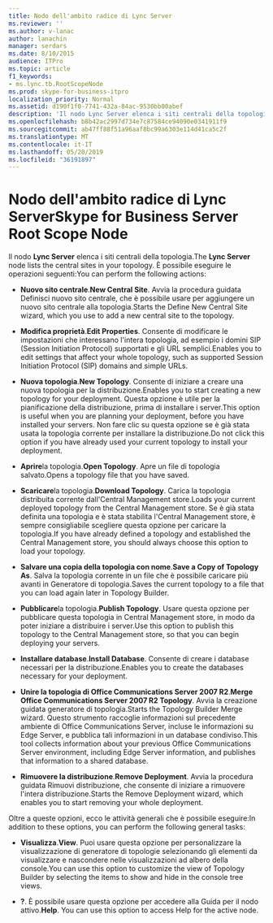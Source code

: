 ```yaml
---
title: Nodo dell'ambito radice di Lync Server
ms.reviewer: ''
ms.author: v-lanac
author: lanachin
manager: serdars
ms.date: 8/10/2015
audience: ITPro
ms.topic: article
f1_keywords:
- ms.lync.tb.RootScopeNode
ms.prod: skype-for-business-itpro
localization_priority: Normal
ms.assetid: d190f1f0-7741-432a-84ac-9530bb00abef
description: 'Il nodo Lync Server elenca i siti centrali della topologia. È possibile eseguire le operazioni seguenti:'
ms.openlocfilehash: b8b42ac2997d734e7c87584ce94090e0341911f9
ms.sourcegitcommit: ab47ff88f51a96aaf8bc99a6303e114d41ca5c2f
ms.translationtype: MT
ms.contentlocale: it-IT
ms.lasthandoff: 05/20/2019
ms.locfileid: "36191897"
---
```

# <a name="skype-for-business-server-root-scope-node"></a><span data-ttu-id="9ac2b-104">Nodo dell'ambito radice di Lync Server</span><span class="sxs-lookup"><span data-stu-id="9ac2b-104">Skype for Business Server Root Scope Node</span></span>
 
<span data-ttu-id="9ac2b-105">Il nodo **Lync Server** elenca i siti centrali della topologia.</span><span class="sxs-lookup"><span data-stu-id="9ac2b-105">The **Lync Server** node lists the central sites in your topology.</span></span> <span data-ttu-id="9ac2b-106">È possibile eseguire le operazioni seguenti:</span><span class="sxs-lookup"><span data-stu-id="9ac2b-106">You can perform the following actions:</span></span>
  
- <span data-ttu-id="9ac2b-107">**Nuovo sito centrale**.</span><span class="sxs-lookup"><span data-stu-id="9ac2b-107">**New Central Site**.</span></span> <span data-ttu-id="9ac2b-108">Avvia la procedura guidata Definisci nuovo sito centrale, che è possibile usare per aggiungere un nuovo sito centrale alla topologia.</span><span class="sxs-lookup"><span data-stu-id="9ac2b-108">Starts the Define New Central Site wizard, which you use to add a new central site to the topology.</span></span>
    
- <span data-ttu-id="9ac2b-109">**Modifica proprietà**.</span><span class="sxs-lookup"><span data-stu-id="9ac2b-109">**Edit Properties**.</span></span> <span data-ttu-id="9ac2b-110">Consente di modificare le impostazioni che interessano l'intera topologia, ad esempio i domini SIP (Session Initiation Protocol) supportati e gli URL semplici.</span><span class="sxs-lookup"><span data-stu-id="9ac2b-110">Enables you to edit settings that affect your whole topology, such as supported Session Initiation Protocol (SIP) domains and simple URLs.</span></span>
    
- <span data-ttu-id="9ac2b-111">**Nuova topologia**.</span><span class="sxs-lookup"><span data-stu-id="9ac2b-111">**New Topology**.</span></span> <span data-ttu-id="9ac2b-112">Consente di iniziare a creare una nuova topologia per la distribuzione.</span><span class="sxs-lookup"><span data-stu-id="9ac2b-112">Enables you to start creating a new topology for your deployment.</span></span> <span data-ttu-id="9ac2b-113">Questa opzione è utile per la pianificazione della distribuzione, prima di installare i server.</span><span class="sxs-lookup"><span data-stu-id="9ac2b-113">This option is useful when you are planning your deployment, before you have installed your servers.</span></span> <span data-ttu-id="9ac2b-114">Non fare clic su questa opzione se è già stata usata la topologia corrente per installare la distribuzione.</span><span class="sxs-lookup"><span data-stu-id="9ac2b-114">Do not click this option if you have already used your current topology to install your deployment.</span></span>
    
- <span data-ttu-id="9ac2b-115">**Aprire**la topologia.</span><span class="sxs-lookup"><span data-stu-id="9ac2b-115">**Open Topology**.</span></span> <span data-ttu-id="9ac2b-116">Apre un file di topologia salvato.</span><span class="sxs-lookup"><span data-stu-id="9ac2b-116">Opens a topology file that you have saved.</span></span>
    
- <span data-ttu-id="9ac2b-117">**Scaricare**la topologia.</span><span class="sxs-lookup"><span data-stu-id="9ac2b-117">**Download Topology**.</span></span> <span data-ttu-id="9ac2b-118">Carica la topologia distribuita corrente dall'Central Management store.</span><span class="sxs-lookup"><span data-stu-id="9ac2b-118">Loads your current deployed topology from the Central Management store.</span></span> <span data-ttu-id="9ac2b-119">Se è già stata definita una topologia e è stata stabilita l'Central Management store, è sempre consigliabile scegliere questa opzione per caricare la topologia.</span><span class="sxs-lookup"><span data-stu-id="9ac2b-119">If you have already defined a topology and established the Central Management store, you should always choose this option to load your topology.</span></span>
    
- <span data-ttu-id="9ac2b-120">**Salvare una copia della topologia con nome**.</span><span class="sxs-lookup"><span data-stu-id="9ac2b-120">**Save a Copy of Topology As**.</span></span> <span data-ttu-id="9ac2b-121">Salva la topologia corrente in un file che è possibile caricare più avanti in Generatore di topologia.</span><span class="sxs-lookup"><span data-stu-id="9ac2b-121">Saves the current topology to a file that you can load again later in Topology Builder.</span></span>
    
- <span data-ttu-id="9ac2b-122">**Pubblicare**la topologia.</span><span class="sxs-lookup"><span data-stu-id="9ac2b-122">**Publish Topology**.</span></span> <span data-ttu-id="9ac2b-123">Usare questa opzione per pubblicare questa topologia in Central Management store, in modo da poter iniziare a distribuire i server.</span><span class="sxs-lookup"><span data-stu-id="9ac2b-123">Use this option to publish this topology to the Central Management store, so that you can begin deploying your servers.</span></span>
    
- <span data-ttu-id="9ac2b-124">**Installare database**.</span><span class="sxs-lookup"><span data-stu-id="9ac2b-124">**Install Database**.</span></span> <span data-ttu-id="9ac2b-125">Consente di creare i database necessari per la distribuzione.</span><span class="sxs-lookup"><span data-stu-id="9ac2b-125">Enables you to create the databases necessary for your deployment.</span></span>
    
- <span data-ttu-id="9ac2b-126">**Unire la topologia di Office Communications Server 2007 R2**.</span><span class="sxs-lookup"><span data-stu-id="9ac2b-126">**Merge Office Communications Server 2007 R2 Topology**.</span></span> <span data-ttu-id="9ac2b-127">Avvia la creazione guidata generatore di topologia.</span><span class="sxs-lookup"><span data-stu-id="9ac2b-127">Starts the Topology Builder Merge wizard.</span></span> <span data-ttu-id="9ac2b-128">Questo strumento raccoglie informazioni sul precedente ambiente di Office Communications Server, incluse le informazioni su Edge Server, e pubblica tali informazioni in un database condiviso.</span><span class="sxs-lookup"><span data-stu-id="9ac2b-128">This tool collects information about your previous Office Communications Server environment, including Edge Server information, and publishes that information to a shared database.</span></span> 
    
- <span data-ttu-id="9ac2b-129">**Rimuovere la distribuzione**.</span><span class="sxs-lookup"><span data-stu-id="9ac2b-129">**Remove Deployment**.</span></span> <span data-ttu-id="9ac2b-130">Avvia la procedura guidata Rimuovi distribuzione, che consente di iniziare a rimuovere l'intera distribuzione.</span><span class="sxs-lookup"><span data-stu-id="9ac2b-130">Starts the Remove Deployment wizard, which enables you to start removing your whole deployment.</span></span>
    
<span data-ttu-id="9ac2b-131">Oltre a queste opzioni, ecco le attività generali che è possibile eseguire:</span><span class="sxs-lookup"><span data-stu-id="9ac2b-131">In addition to these options, you can perform the following general tasks:</span></span>
  
- <span data-ttu-id="9ac2b-132">**Visualizza**.</span><span class="sxs-lookup"><span data-stu-id="9ac2b-132">**View**.</span></span> <span data-ttu-id="9ac2b-133">Puoi usare questa opzione per personalizzare la visualizzazione di generatore di topologie selezionando gli elementi da visualizzare e nascondere nelle visualizzazioni ad albero della console.</span><span class="sxs-lookup"><span data-stu-id="9ac2b-133">You can use this option to customize the view of Topology Builder by selecting the items to show and hide in the console tree views.</span></span>
    
- <span data-ttu-id="9ac2b-p114">**?**. È possibile usare questa opzione per accedere alla Guida per il nodo attivo.</span><span class="sxs-lookup"><span data-stu-id="9ac2b-p114">**Help**. You can use this option to access Help for the active node.</span></span>
    

